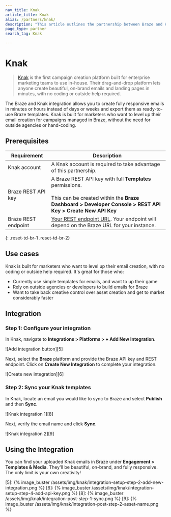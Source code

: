 ```yaml
---
nav_title: Knak
article_title: Knak
alias: /partners/knak/
description: "This article outlines the partnership between Braze and Knak, a campaign creation platform that allows you to create fully responsive emails in minutes or hours instead of days or weeks, and export them as ready-to-use Braze templates."
page_type: partner
search_tag: Knak

---
```


# Knak

> [Knak][1] is the first campaign creation platform built for enterprise marketing teams to use in-house. Their drag-and-drop platform lets anyone create beautiful, on-brand emails and landing pages in minutes, with no coding or outside help required.

The Braze and Knak integration allows you to create fully responsive emails in minutes or hours instead of days or weeks and export them as ready-to-use Braze templates. Knak is built for marketers who want to level up their email creation for campaigns managed in Braze, without the need for outside agencies or hand-coding. 

## Prerequisites

| Requirement | Description |
| ----------- | ----------- |
| Knak account | A Knak account is required to take advantage of this partnership. |
| Braze REST API key | A Braze REST API key with full **Templates** permissions. <br><br>This can be created within the **Braze Dashboard > Developer Console > REST API Key > Create New API Key** |
| Braze REST endpoint | [Your REST endpoint URL][2]. Your endpoint will depend on the Braze URL for your instance. |
{: .reset-td-br-1 .reset-td-br-2}

## Use cases

Knak is built for marketers who want to level up their email creation, with no coding or outside help required. It's great for those who:
- Currently use simple templates for emails, and want to up their game
- Rely on outside agencies or developers to build emails for Braze
- Want to take back creative control over asset creation and get to market considerably faster

## Integration

### Step 1: Configure your integration

In Knak, navigate to **Integrations > Platforms > + Add New Integration**.

![Add integration button][5]

Next, select the **Braze** platform and provide the Braze API key and REST endpoint. Click on **Create New Integration** to complete your integration. 

![Create new integration][6]

### Step 2: Sync your Knak templates

In Knak, locate an email you would like to sync to Braze and select **Publish** and then **Sync**.

![Knak integration 1][8]

Next, verify the email name and click **Sync**.

![Knak integration 2][9]

## Using the Integration

You can find your uploaded Knak emails in Braze under **Engagement > Templates & Media**. They'll be beautiful, on-brand, and fully responsive. The only limit is your own creativity!

[1]: https://knak.com/
[2]: {{site.baseurl}}/developer_guide/rest_api/basics/#endpoints
[5]: {% image_buster /assets/img/knak/integration-setup-step-2-add-new-integration.png %}
[6]: {% image_buster /assets/img/knak/integration-setup-step-4-add-api-key.png %}
[8]: {% image_buster /assets/img/knak/integration-post-step-1-sync.png %}
[9]: {% image_buster /assets/img/knak/integration-post-step-2-asset-name.png %}